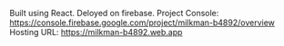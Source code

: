 Built using React. Deloyed on firebase.
Project Console: https://console.firebase.google.com/project/milkman-b4892/overview
Hosting URL: https://milkman-b4892.web.app
